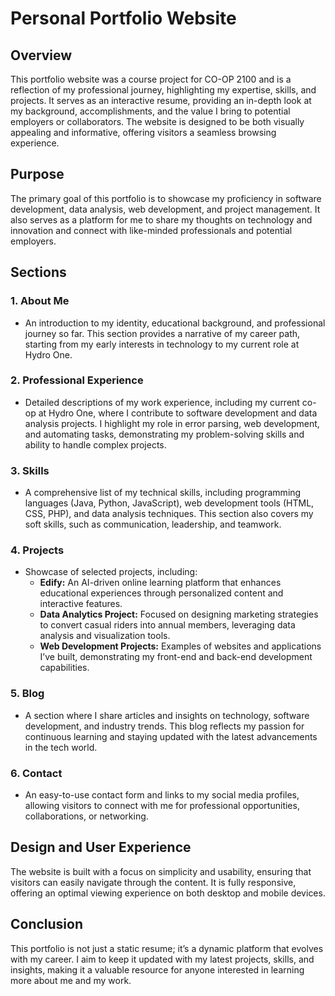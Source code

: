 # Personal Portfolio Website

## Overview
This portfolio website was a course project for CO-OP 2100 and is a reflection of my professional journey, highlighting my expertise, skills, and projects. It serves as an interactive resume, providing an in-depth look at my background, accomplishments, and the value I bring to potential employers or collaborators. The website is designed to be both visually appealing and informative, offering visitors a seamless browsing experience.

## Purpose
The primary goal of this portfolio is to showcase my proficiency in software development, data analysis, web development, and project management. It also serves as a platform for me to share my thoughts on technology and innovation and connect with like-minded professionals and potential employers.

## Sections

### 1. **About Me**
   - An introduction to my identity, educational background, and professional journey so far. This section provides a narrative of my career path, starting from my early interests in technology to my current role at Hydro One.

### 2. **Professional Experience**
   - Detailed descriptions of my work experience, including my current co-op at Hydro One, where I contribute to software development and data analysis projects. I highlight my role in error parsing, web development, and automating tasks, demonstrating my problem-solving skills and ability to handle complex projects.

### 3. **Skills**
   - A comprehensive list of my technical skills, including programming languages (Java, Python, JavaScript), web development tools (HTML, CSS, PHP), and data analysis techniques. This section also covers my soft skills, such as communication, leadership, and teamwork.

### 4. **Projects**
   - Showcase of selected projects, including:
     - **Edify:** An AI-driven online learning platform that enhances educational experiences through personalized content and interactive features.
     - **Data Analytics Project:** Focused on designing marketing strategies to convert casual riders into annual members, leveraging data analysis and visualization tools.
     - **Web Development Projects:** Examples of websites and applications I’ve built, demonstrating my front-end and back-end development capabilities.

### 5. **Blog**
   - A section where I share articles and insights on technology, software development, and industry trends. This blog reflects my passion for continuous learning and staying updated with the latest advancements in the tech world.

### 6. **Contact**
   - An easy-to-use contact form and links to my social media profiles, allowing visitors to connect with me for professional opportunities, collaborations, or networking.

## Design and User Experience
The website is built with a focus on simplicity and usability, ensuring that visitors can easily navigate through the content. It is fully responsive, offering an optimal viewing experience on both desktop and mobile devices.

## Conclusion
This portfolio is not just a static resume; it’s a dynamic platform that evolves with my career. I aim to keep it updated with my latest projects, skills, and insights, making it a valuable resource for anyone interested in learning more about me and my work.
